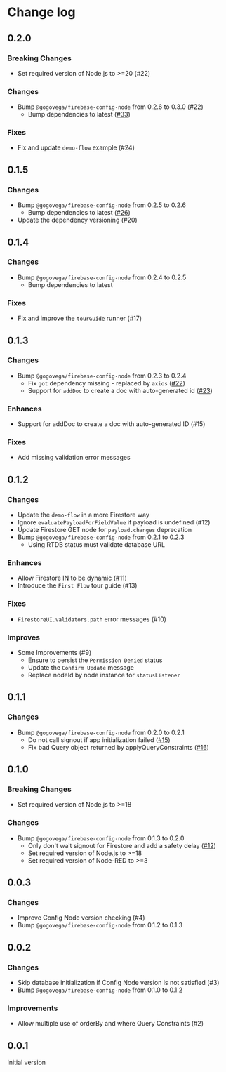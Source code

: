 # Change log

## 0.2.0

### Breaking Changes

- Set required version of Node.js to >=20 (#22)

### Changes

- Bump `@gogovega/firebase-config-node` from 0.2.6 to 0.3.0 (#22)
  - Bump dependencies to latest ([#33](https://github.com/GogoVega/Firebase-Config-Node/pull/33))

### Fixes

- Fix and update `demo-flow` example (#24)

## 0.1.5

### Changes

- Bump `@gogovega/firebase-config-node` from 0.2.5 to 0.2.6
  - Bump dependencies to latest ([#26](https://github.com/GogoVega/Firebase-Config-Node/pull/26))
- Update the dependency versioning (#20)

## 0.1.4

### Changes

- Bump `@gogovega/firebase-config-node` from 0.2.4 to 0.2.5
  - Bump dependencies to latest

### Fixes

- Fix and improve the `tourGuide` runner (#17)

## 0.1.3

### Changes

- Bump `@gogovega/firebase-config-node` from 0.2.3 to 0.2.4
  - Fix `got` dependency missing - replaced by `axios` ([#22](https://github.com/GogoVega/Firebase-Config-Node/pull/22))
  - Support for `addDoc` to create a doc with auto-generated id ([#23](https://github.com/GogoVega/Firebase-Config-Node/pull/23))

### Enhances

- Support for addDoc to create a doc with auto-generated ID (#15)

### Fixes

- Add missing validation error messages

## 0.1.2

### Changes

- Update the `demo-flow` in a more Firestore way
- Ignore `evaluatePayloadForFieldValue` if payload is undefined (#12)
- Update Firestore GET node for `payload.changes` deprecation
- Bump `@gogovega/firebase-config-node` from 0.2.1 to 0.2.3
  - Using RTDB status must validate database URL

### Enhances

- Allow Firestore IN to be dynamic (#11)
- Introduce the `First Flow` tour guide (#13)

### Fixes

- `FirestoreUI.validators.path` error messages (#10)

### Improves

- Some Improvements (#9)
  - Ensure to persist the `Permission Denied` status
  - Update the `Confirm Update` message
  - Replace nodeId by node instance for `statusListener`

## 0.1.1

### Changes

- Bump `@gogovega/firebase-config-node` from 0.2.0 to 0.2.1
  - Do not call signout if app initialization failed ([#15](https://github.com/GogoVega/Firebase-Config-Node/pull/15))
  - Fix bad Query object returned by applyQueryConstraints ([#16](https://github.com/GogoVega/Firebase-Config-Node/pull/16))

## 0.1.0

### Breaking Changes

- Set required version of Node.js to >=18

### Changes

- Bump `@gogovega/firebase-config-node` from 0.1.3 to 0.2.0
  - Only don't wait signout for Firestore and add a safety delay ([#12](https://github.com/GogoVega/Firebase-Config-Node/pull/12))
  - Set required version of Node.js to >=18
  - Set required version of Node-RED to >=3

## 0.0.3

### Changes

- Improve Config Node version checking (#4)
- Bump `@gogovega/firebase-config-node` from 0.1.2 to 0.1.3

## 0.0.2

### Changes

- Skip database initialization if Config Node version is not satisfied (#3)
- Bump `@gogovega/firebase-config-node` from 0.1.0 to 0.1.2

### Improvements

- Allow multiple use of orderBy and where Query Constraints (#2)

## 0.0.1

Initial version
